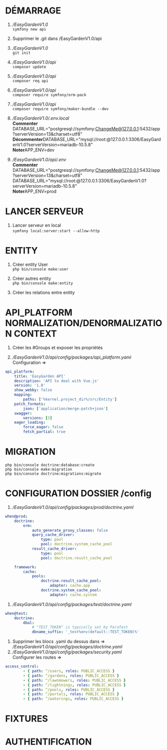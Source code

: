 # DÉMARRAGE
1. */EasyGardenV1.0*
\
`symfony new api`

1. Supprimer le .git dans /EasyGardenV1.0/api

1. */EasyGardenV1.0*
\
`git init`

1. */EasyGardenV1.0/api*
\
`composer update`

1. */EasyGardenV1.0/api*
\
`composer req api`

1. */EasyGardenV1.0/api*
\
`composer require symfony/orm-pack`

1. */EasyGardenV1.0/api*
\
`composer require symfony/maker-bundle --dev`

1. */EasyGardenV1.0/.env.local*
\
**Commenter** DATABASE_URL="postgresql://symfony:ChangeMe@127.0.0.1:5432/app?serverVersion=13&charset=utf8"
\
**Décommenter**DATABASE_URL="mysql://root:@127.0.0.1:3306/EasyGardenV1.0?serverVersion=mariadb-10.5.8"
\
**Noter**APP_ENV=dev

1. */EasyGardenV1.0/api/.env*
\
**Commenter** DATABASE_URL="postgresql://symfony:ChangeMe@127.0.0.1:5432/app?serverVersion=13&charset=utf8"
\
DATABASE_URL="mysql://root:@127.0.0.1:3306/EasyGardenV1.0?serverVersion=mariadb-10.5.8"
\
**Noter**APP_ENV=prod

# LANCER SERVEUR
1. Lancer serveur en local
\
`symfony local:server:start --allow-http`

# ENTITY
1. Créer entity User
\
`php bin/console make:user`

1. Créer autres entity
\
`php bin/console make:entity`

1. Créer les relations entre entity

# API_PLATFORM NORMALIZATION/DENORMALIZATION CONTEXT
1. Créer les #Groups et exposer les propriétés

1. */EasyGardenV1.0/api/config/packages/api_platform.yaml*
\
Configuration =>
```yaml
api_platform:
    title: 'EasyGarden API'
    description: 'API to deal with Vue.js'
    version: '1.0'
    show_webby: false
    mapping:
        paths: ['%kernel.project_dir%/src/Entity']
    patch_formats:
        json: ['application/merge-patch+json']
    swagger:
        versions: [3]
    eager_loading:
        force_eager: false
        fetch_partial: true
```

# MIGRATION
`php bin/console doctrine:database:create`
\
`php bin/console make:migration`
\
`php bin/console doctrine:migrations:migrate`

# CONFIGURATION DOSSIER /config
1. */EasyGardenV1.0/api/config/packages/prod/doctrine.yaml*
```yaml
when@prod:
    doctrine:
        orm:
            auto_generate_proxy_classes: false
            query_cache_driver:
                type: pool
                pool: doctrine.system_cache_pool
            result_cache_driver:
                type: pool
                pool: doctrine.result_cache_pool

    framework:
        cache:
            pools:
                doctrine.result_cache_pool:
                    adapter: cache.app
                doctrine.system_cache_pool:
                    adapter: cache.system
```
1. */EasyGardenV1.0/api/config/packages/test/doctrine.yaml*
```yaml
when@test:
    doctrine:
        dbal:
            # "TEST_TOKEN" is typically set by ParaTest
            dbname_suffix: '_test%env(default::TEST_TOKEN)%'
```
1. Supprimer les blocs .yaml du dessus dans =>
\
*/EasyGardenV1.0/api/config/packages/doctrine.yaml*
1. */EasyGardenV1.0/api/config/packages/security.yaml*
\
Configurer les routes =>
```yaml
access_control:
        - { path: ^/users, roles: PUBLIC_ACCESS }
        - { path: ^/gardens, roles: PUBLIC_ACCESS }
        - { path: ^/lawnmowers, roles: PUBLIC_ACCESS }
        - { path: ^/lightnings, roles: PUBLIC_ACCESS }
        - { path: ^/pools, roles: PUBLIC_ACCESS }
        - { path: ^/portals, roles: PUBLIC_ACCESS }
        - { path: ^/waterings, roles: PUBLIC_ACCESS }
```

# FIXTURES


# AUTHENTIFICATION
